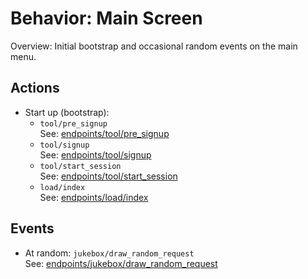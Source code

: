 # Behavior: Main Screen

Overview: Initial bootstrap and occasional random events on the main menu.

## Actions

- Start up (bootstrap):
  - `tool/pre_signup`  
     See: [endpoints/tool/pre_signup](../endpoints/tool/pre_signup/README.md)
  - `tool/signup`  
     See: [endpoints/tool/signup](../endpoints/tool/signup/README.md)
  - `tool/start_session`  
     See: [endpoints/tool/start_session](../endpoints/tool/start_session/README.md)
  - `load/index`  
     See: [endpoints/load/index](../endpoints/load/index/README.md)

## Events

- At random: `jukebox/draw_random_request`  
   See: [endpoints/jukebox/draw_random_request](../endpoints/jukebox/draw_random_request/README.md)
